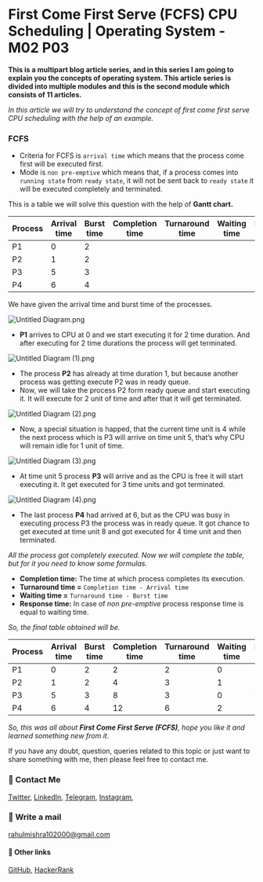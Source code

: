 # First Come First Serve (FCFS) CPU Scheduling | Operating System - M02 P03

**This is a multipart blog article series, and in this series I am going to explain you the concepts of operating system. This article series is divided into multiple modules and this is the second module which consists of 11 articles.**

_In this article we will try to understand the concept of first come first serve CPU scheduling with the help of an example._

### FCFS
- Criteria for FCFS is `arrival time` which means that the process come first will be executed first.
- Mode is `non pre-emptive` which means that, if a process comes into `running state` from `ready state`, it will not be sent back to `ready state` it will be executed completely and terminated.

This is a table we will solve this question with the help of **Gantt chart.**

Process | Arrival time | Burst time | Completion time | Turnaround time | Waiting time | Response time |
--- | --- | --- | --- | --- | --- | --- |
P1 | 0 | 2 | | | | 
P2 | 1 | 2 | | | |
P3 | 5 | 3 | | | |
P4 | 6 | 4 | | | |

We have given the arrival time and burst time of the processes.


![Untitled Diagram.png](https://cdn.hashnode.com/res/hashnode/image/upload/v1605792631004/kXe1zPWOH.png)
- **P1** arrives to CPU at 0 and we start executing it for 2 time duration. And after executing for 2 time durations the process will get terminated.


![Untitled Diagram (1).png](https://cdn.hashnode.com/res/hashnode/image/upload/v1605792656240/tDkUIzTRE.png)
- The process **P2** has already at time duration 1, but because another process was getting execute P2 was in ready queue.
- Now, we will take the process P2 form ready queue and start executing it. It will execute for 2 unit of time and after that it will get terminated.


![Untitled Diagram (2).png](https://cdn.hashnode.com/res/hashnode/image/upload/v1605792669480/t0-yH4ptl.png)
- Now, a special situation is happed, that the current time unit is 4 while the next process which is P3 will arrive on time unit 5, that’s why CPU will remain idle for 1 unit of time.


![Untitled Diagram (3).png](https://cdn.hashnode.com/res/hashnode/image/upload/v1605792686581/TxczR_zE2.png)
- At time unit 5 process **P3** will arrive and as the CPU is free it will start executing it. It get executed for 3 time units and got terminated.


![Untitled Diagram (4).png](https://cdn.hashnode.com/res/hashnode/image/upload/v1605792699062/u8yZNl20o.png)
- The last process **P4** had arrived at 6, but as the CPU was busy in executing process P3 the process was in ready queue. It got chance to get executed at time unit 8 and got executed for 4 time unit and then terminated.

_All the process got completely executed. Now we will complete the table, but for it you need to know some formulas._

- **Completion time:** The time at which process completes its execution.
- **Turnaround time =** `Completion time - Arrival time`
- **Waiting time =** `Turnaround time - Burst time`
- **Response time:** In case of _non pre-emptive_ process response time is equal to waiting time.

_So, the final table obtained will be._

Process | Arrival time | Burst time | Completion time | Turnaround time | Waiting time | Response time |
--- | --- | --- | --- | --- | --- | --- |
P1 | 0 | 2 | 2 | 2 | 0 | 0 |
P2 | 1 | 2 | 4 | 3 | 1 | 1 |
P3 | 5 | 3 | 8 | 3 | 0 | 0 |
P4 | 6 | 4 | 12 | 6 | 2 | 2 |

_So, this was all about **First Come First Serve (FCFS)**, hope you like it and learned something new from it._

If you have any doubt, question, queries related to this topic or just want to share something with me, then please feel free to contact me.

### 📱 Contact Me

[Twitter](https://twitter.com/r_mishra10),
[LinkedIn](https://www.linkedin.com/in/rahul-mishra-66210b185),
[Telegram](https://t.me/rahul_mishra10),
[Instagram](https://www.instagram.com/rahul_mishra10/?hl=en),

### 📧 Write a mail
<rahulmishra102000@gmail.com>

#### 🚀 Other links

[GitHub](https://github.com/rahulMishra05),
[HackerRank](https://www.hackerrank.com/rahulmishra10201)